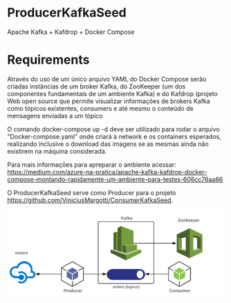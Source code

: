 # ProducerKafkaSeed
Apache Kafka + Kafdrop + Docker Compose

# Requirements
Através do uso de um único arquivo YAML do Docker Compose serão criadas instâncias de um broker Kafka, do ZooKeeper (um dos componentes fundamentais de um ambiente Kafka) e do Kafdrop (projeto Web open source que permite visualizar informações de brokers Kafka como tópicos existentes, consumers e até mesmo o conteúdo de mensagens enviadas a um tópico

O comando docker-compose up -d deve ser utilizado para rodar o arquivo "Docker-compose.yaml" onde criará a network e os containers esperados, realizando inclusive o download das imagens se as mesmas ainda não existirem na máquina considerada.

Para mais informações para apreparar o ambiente acessar:  https://medium.com/azure-na-pratica/apache-kafka-kafdrop-docker-compose-montando-rapidamente-um-ambiente-para-testes-606cc76aa66

O ProducerKafkaSeed serve como Producer para o projeto https://github.com/ViniciusMargotti/ConsumerKafkaSeed.

<img src="kafka-exemplo.png"/>


